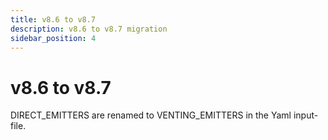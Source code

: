 ```yaml
---
title: v8.6 to v8.7
description: v8.6 to v8.7 migration
sidebar_position: 4
---
```


# v8.6 to v8.7

DIRECT_EMITTERS are renamed to VENTING_EMITTERS in the Yaml input-file.
